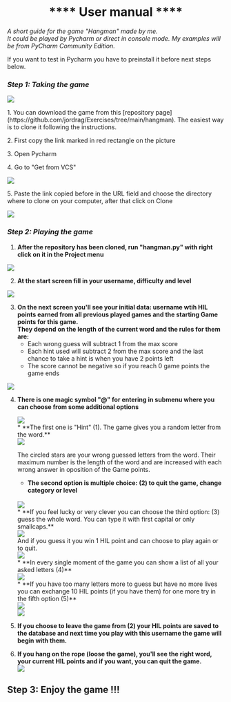 # <center> **** User manual **** </center>

*A short guide for the game "Hangman" made by me.\
It could be played by Pycharm or direct in console mode.
My examples will be from PyCharm Community Edition.*

If you want to test in Pycharm you have to preinstall it before next steps below.

### *Step 1: Taking the game*

<img src="images/Manual_hangman_1.jpg">

<p> 1. You can download the game from this [repository page](https://github.com/jordrag/Exercises/tree/main/hangman).
The easiest way is to clone it following the instructions.
<p> 2. First copy the link marked in red rectangle on the picture
<p> 3. Open Pycharm
<p> 4. Go to "Get from VCS"

<p> <img src="images/Manual_hangman_2.jpg">

<p> 5. Paste the link copied before in the URL field and choose the directory where to clone on your computer, after that click on Clone

<p> <img src="images/Manual_hangman_3.jpg">

### *Step 2: Playing the game*

1. **After the repository has been cloned, run "hangman.py" with right click on it in the Project menu** 

<p></p>

<img src="images/Manual_hangman_4.1.jpg">

2. **At the start screen fill in your username, difficulty and level**

<p> <img src="images/Manual_hangman_5.jpg">

3. **On the next screen you'll see your initial data: username wtih HIL points earned from all previous played games and the starting Game points for this game. \
They depend on the length of the current word and the rules for them are:**
   * Each wrong guess will subtract 1 from the max score
   * Each hint used will subtract 2 from the max score and the last chance to take a hint is when you have 2 points left
   * The score cannot be negative so if you reach 0 game points the game ends

<p> <img src="images/Manual_hangman_6.jpg">

4. **There is one magic symbol **"@"** for entering in submenu where you can choose from some additional options**
    
   <img src="images/Manual_hangman_7.jpg">
   <br>
    * **The first one is "Hint" (1). The game gives you a random letter from the word.**
    <br>
    <img src="images/Manual_hangman_8.jpg">
   
    The circled stars are your wrong guessed letters from the word. Their maximum number is the length of the word and are increased with each wrong answer in oposition of the Game points.
    * **The second option is multiple choice: (2) to quit the game, change category or level**
   <br>
    <img src="images/Manual_hangman_9.jpg">
    <br>
    * **If you feel lucky or very clever you can choose the third option: (3) guess the whole word. You can type it with first capital or only smallcaps.**
   <br>
    <img src="images/Manual_hangman_12.jpg">
   <br>
    And if you guess it you win 1 HIL point and can choose to play again or to quit.
   <br>
    <img src="images/Manual_hangman_13.jpg">
   <br>
    * **In every single moment of the game you can show a list of all your asked letters (4)**
   <br>
    <img src="images/Manual_hangman_11.jpg">
   <br>
    * **If you have too many letters more to guess but have no more lives you can exchange 10 HIL points (if you have them) for one more try in the fifth option (5)**
    <br>
    <img src="images/Manual_hangman_14.jpg">
    <br>
    <img src="images/Manual_hangman_15.jpg">
    <br>
5. **If you choose to leave the game from (2) your HIL points are saved to the database and next time you play with this username the game will begin with them.**
    <br>
6. **If you hang on the rope (loose the game), you'll see the right word, your current HIL points and if you want, you can quit the game.**
   <br>
    <img src="images/Manual_hangman_16.jpg">
   <br>
## Step 3: Enjoy the game !!!